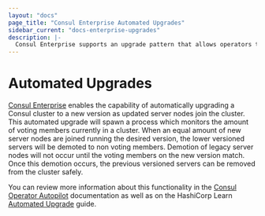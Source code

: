 ```yaml
---
layout: "docs"
page_title: "Consul Enterprise Automated Upgrades"
sidebar_current: "docs-enterprise-upgrades"
description: |-
  Consul Enterprise supports an upgrade pattern that allows operators to deploy a complete cluster of new servers and then just wait for the upgrade to complete.
---
```


# Automated Upgrades

[Consul Enterprise](https://www.hashicorp.com/consul.html) enables the capability of automatically upgrading a Consul cluster to a new
version as updated server nodes join the cluster. This automated upgrade will spawn a process which monitors the amount of voting members 
currently in a cluster. When an equal amount of new server nodes are joined running the desired version, the lower versioned servers 
will be demoted to non voting members. Demotion of legacy server nodes will not occur until the voting members on the new version match. 
Once this demotion occurs, the previous versioned servers can be removed from the cluster safely. 

You can review more information about this functionality in the [Consul Operator Autopilot](https://www.consul.io/docs/commands/operator/autopilot.html) documentation as well as on the HashiCorp Learn [Automated Upgrade](https://learn.hashicorp.com/consul/day-2-operations/autopilot#upgrade-migrations) guide.
